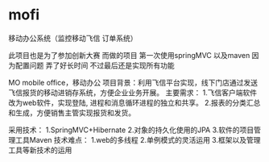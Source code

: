 mofi
====

移动办公系统（监控移动飞信 订单系统）

此项目也是为了参加创新大赛 而做的项目  第一次使用springMVC  以及maven  因为配置问题 弄了好长时间 
不过最后还是实现所有功能



MO mobile office，移动办公
项目背景：利用飞信平台实现，线下门店通过发送飞信报货的移动进销存系统，方便企业业务开展。
主要需求：
1.飞信客户端软件改为web软件，实现登陆, 进程和消息循环进程的独立和共享。
2.报表的分类汇总和生成，方便销售主管实现报货和发货。

采用技术：
1.SpringMVC+Hibernate
2.对象的持久化使用的JPA
3.软件的项目管理工具Maven
技术难点：
1.web的多线程 
2.单例模式的灵活运用
3.框架以及管理工具等新技术的运用
